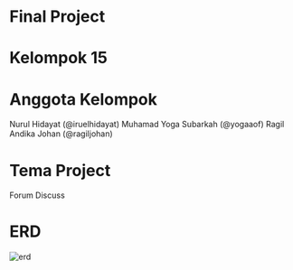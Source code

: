 # Final Project

# Kelompok 15

# Anggota Kelompok

Nurul Hidayat (@iruelhidayat)
Muhamad Yoga Subarkah (@yogaaof)
Ragil Andika Johan (@ragiljohan)


# Tema Project
Forum Discuss

# ERD
![erd](https://github.com/imam-husen/Final-Project12/assets/85127035/d47f9a4f-c088-493c-ae81-164c892261ff)
